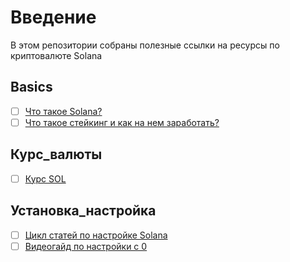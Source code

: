 # Введение
В этом репозитории собраны полезные ссылки на ресурсы по криптовалюте Solana
## Basics

- [ ] [Что такое Solana?](https://forklog.com/cryptorium/chto-takoe-solana/)
- [ ] [Что такое стейкинг и как на нем заработать?](https://forklog.com/cryptorium/chto-takoe-stejking/)

## Курс_валюты
- [ ] [Курс SOL](https://crypto.com/price/ru/solana)

## Установка_настройка

- [ ] [Цикл статей по настройке Solana](https://teletype.in/@letskynode/Solana_part4_node)
- [ ] [Видеогайд по настройки с 0](https://www.youtube.com/watch?v=ENOj9DQ_i9A&list=PLKKain03s0F_k2RBBMjhaqNQwEPVZYDnu)
